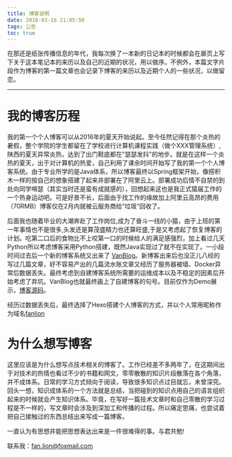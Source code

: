 ```yaml
---
title: 博客说明
date: 2018-03-16 21:05:50
tags: 公告
toc: true
---
```


在那还是纸张传播信息的年代，我每次换了一本新的日记本的时候都会在扉页上写下关于这本笔记本的来历以及自己的近期的状况，用以做序。不例外，本篇文字片段作为博客的第一篇文章也会记录下博客的来历以及近期个人的一些状况，以做留恋。
***

# 我的博客历程

<!-- more -->

我的第一个个人博客可以从2016年的夏天开始说起。至今任然记得在那个炎热的暑假，整个学院的学生都留在了学校进行计算机课程实践（做个XXX管理系统）,陕西的夏天异常炎热，达到了出门鞋底都在"瑟瑟发抖"的地步。就是在这样一个炎热的夏天，出于对计算机的热爱，自己利用了课余时间开始写了我的第一个个人博客系统。由于专业所学的是Java体系，所以博客最终以Spring框架开始，像搭积木一样的按自己的想象搭建了起来并部署在了阿里云上。部署成功后情不自禁的到处向同学嘚瑟（其实当时还是蛮有成就感的），回想起来这也是我正式猿届工作的一个热身运动吧。可是好景不长，后面由于找工作的缘故加上阿里云高昂的费用（70RMB）博客仅在2月内就被云服务商给”垃圾“回收了。

后面我也随着毕业的大潮奔赴了工作岗位,成为了奋斗一线的小猿，由于上班的第一年事情也不是很多,头发还是算茂盛精力也还算旺盛,于是又考虑起了恢复博客的计划。吃第二口后的食物比不上咬第一口的时候给人的满足感强烈，加上看过几天Python所以考虑博客采用Python搭建，既然Java实现过了就不在实现了。一小段时间过去后一个新的博客系统又出来了 [VanBlog](http://www.vanblog.cn/)。新博客出来后也没正儿八经的写过几篇文章，好不容易产出的几篇流水账文章又经历了服务器被墙、Docker异常后数据丢失。最终考虑到自建博客系统所需要的运维成本以及不稳定的因素后开始考虑了弃坑。VanBlog也就最终画上了自建博客的句号。目前仅作为Demo展示，[博客源码](https://github.com/fanlion/dream_blog)。

经历过数据丢失后，最终选择了Hexo搭建个人博客的方式，并以个人常用昵称作为域名[fanlion](https://fanlion.cc/)

# 为什么想写博客

这里应该是为什么想写点技术相关的博客了。工作已经差不多两年了，在这期间出于对技术的热情也看过不少的书籍和网文，零零散散的知识片段散落在各个角落，并不成体系。日常的学习方式倾向于阅读，导致很多知识点过目就忘，未曾深究。回头一想，知识成体系的一个方法就是总结，当把碰到的知识点用自己的语言组织起来的时候就会产生知识体系。毕竟，在写好一篇技术文章时和自己零散的学习过程是不一样的，写文章时会涉及到深加工和传播的过程。所以痛定思痛，也尝试着把自己接触过的东西总结出来写成一篇博客。

一直认为有思想并能把思想表达出来是一件很难得的事。与君共勉!

联系我：fan.lion@foxmail.com